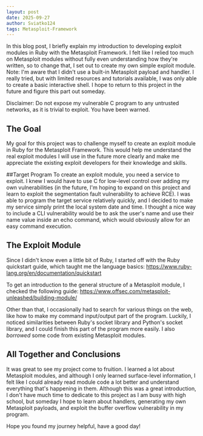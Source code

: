 ```yaml
---
layout: post
date: 2025-09-27
author: Sviatko124
tags: Metasploit-Framework
---
```

In this blog post, I briefly explain my introduction to developing exploit modules in Ruby with the Metasploit Framework. 
I felt like I relied too much on Metasploit modules without fully even understanding how they're written, so to change that, I set out to create my own simple exploit module. 
Note: I'm aware that I didn't use a built-in Metasploit payload and handler. I really tried, but with limited resources and tutorials available, I was only able to create a basic interactive shell. I hope to return to this project in the future and figure this part out someday. 

Disclaimer: Do not expose my vulnerable C program to any untrusted networks, as it is trivial to exploit. You have been warned. 

## The Goal
My goal for this project was to challenge myself to create an exploit module in Ruby for the Metasploit Framework. This would help me understand the real exploit modules I will use in the future more clearly and make me appreciate the existing exploit developers for their knowledge and skills. 

##Target Program
To create an exploit module, you need a service to exploit. I knew I would have to use C for low-level control over adding my own vulnerabilities (in the future, I'm hoping to expand on this project and learn to exploit the segmentation fault vulnerability to achieve RCE). 
I was able to program the target service relatively quickly, and I decided to make my service simply print the local system date and time. I thought a nice way to include a CLI vulnerability would be to ask the user's name and use their name value inside an echo command, which would obviously allow for an easy command execution. 

## The Exploit Module
Since I didn't know even a little bit of Ruby, I started off with the Ruby quickstart guide, which taught me the language basics:
https://www.ruby-lang.org/en/documentation/quickstart

To get an introduction to the general structure of a Metasploit module, I checked the following guide:
https://www.offsec.com/metasploit-unleashed/building-module/

Other than that, I occasionally had to search for various things on the web, like how to make my command input/output part of the program. Luckily, I noticed similarities between Ruby's socket library and Python's socket library, and I could finish this part of the program more easily. I also *borrowed* some code from existing Metasploit modules. 

## All Together and Conclusions
It was great to see my project come to fruition. I learned a lot about Metasploit modules, and although I only learned surface-level information, I felt like I could already read module code a lot better and understand everything that's happening in them. 
Although this was a great introduction, I don't have much time to dedicate to this project as I am busy with high school, but someday I hope to learn about handlers, generating my own Metasploit payloads, and exploit the buffer overflow vulnerability in my program. 

Hope you found my journey helpful, have a good day! 
